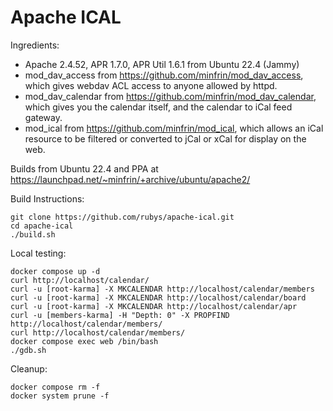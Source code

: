 # Apache ICAL

Ingredients:

- Apache 2.4.52, APR 1.7.0, APR Util 1.6.1 from Ubuntu 22.4 (Jammy)
- mod_dav_access from https://github.com/minfrin/mod_dav_access, which gives webdav ACL access to anyone allowed by httpd.
- mod_dav_calendar from https://github.com/minfrin/mod_dav_calendar, which gives you the calendar itself, and the calendar to iCal feed gateway.
- mod_ical from https://github.com/minfrin/mod_ical, which allows an iCal resource to be filtered or converted to jCal or xCal for display on the web.

Builds from Ubuntu 22.4 and PPA at https://launchpad.net/~minfrin/+archive/ubuntu/apache2/

Build Instructions:


```
git clone https://github.com/rubys/apache-ical.git
cd apache-ical
./build.sh
```

Local testing:

```
docker compose up -d
curl http://localhost/calendar/
curl -u [root-karma] -X MKCALENDAR http://localhost/calendar/members
curl -u [root-karma] -X MKCALENDAR http://localhost/calendar/board
curl -u [root-karma] -X MKCALENDAR http://localhost/calendar/apr
curl -u [members-karma] -H "Depth: 0" -X PROPFIND http://localhost/calendar/members/
curl http://localhost/calendar/members/
docker compose exec web /bin/bash
./gdb.sh
```

Cleanup:

```
docker compose rm -f
docker system prune -f
```

